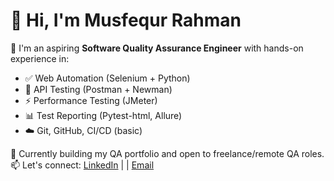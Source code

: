 # 👋 Hi, I'm Musfequr Rahman

🎯 I'm an aspiring **Software Quality Assurance Engineer** with hands-on experience in:

- ✅ Web Automation (Selenium + Python)
- 🔁 API Testing (Postman + Newman)
- ⚡ Performance Testing (JMeter)
- 📊 Test Reporting (Pytest-html, Allure)
- ☁️ Git, GitHub, CI/CD (basic)

📌 Currently building my QA portfolio and open to freelance/remote QA roles.
📫 Let's connect: [LinkedIn](https://linkedin.com/in/md-musfequr-rahman-79a27a223/) |  | [Email](musfequr47@gmail.com)
